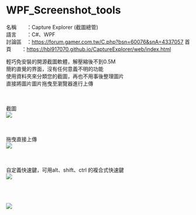 # WPF_Screenshot_tools

名稱　　：Capture Explorer (截圖總管) <br>
語言　　：C#、WPF<br>
討論區　：https://forum.gamer.com.tw/C.php?bsn=60076&snA=4337057
首頁　　：https://hbl917070.github.io/CaptureExplorer/web/index.html




輕巧免安裝的開源截圖軟體，解壓縮後不到0.5M　<br>
簡約直覺的界面，沒有任何意義不明的功能<br>
使用資料夾來分類您的截圖，再也不用事後整理圖片<br>
直接將圖片圖片拖曳至瀏覽器進行上傳 <br>


<br><br>
截圖<br>
<img src="https://i.imgur.com/KnyJp3Y.gif">

<br><br>
拖曳直接上傳<br>
<img src="https://i.imgur.com/Shi1hbJ.gif">

<br><br>
自定義快速鍵，可用alt、shift、ctrl 的複合式快速鍵<br>
<img src="https://truth.bahamut.com.tw/s01/201712/10e7dda020b758628198d5e4281f7c5c.JPG">

<br><br><br>
<img src="https://truth.bahamut.com.tw/s01/201712/b66cc89adf8ed3c8c56169e80c8d55bf.PNG">
